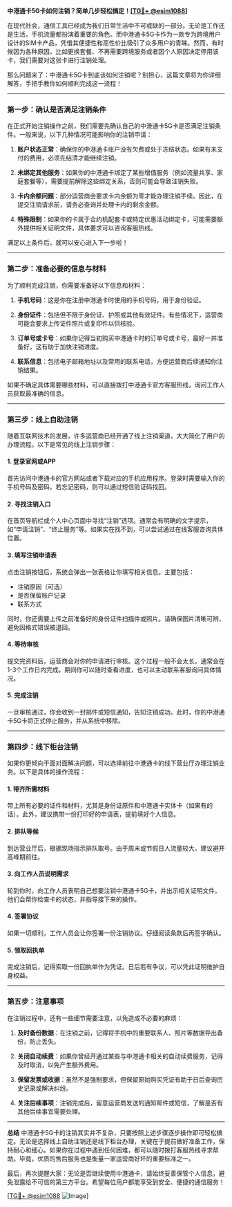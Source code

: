 **中港通卡5G卡如何注销？简单几步轻松搞定！[[TG💪+ @esim1088](https://t.me/s/esim1088)]**

在现代社会，通信工具已经成为我们日常生活中不可或缺的一部分。无论是工作还是生活，手机流量都扮演着重要的角色。而中港通卡5G卡作为一款专为跨境用户设计的SIM卡产品，凭借其便捷性和高性价比吸引了众多用户的青睐。然而，有时候因为各种原因，比如更换套餐、不再需要跨境服务或者因个人原因决定停用该卡，我们需要对这张卡进行注销处理。

那么问题来了：中港通卡5G卡到底该如何注销呢？别担心，这篇文章将为你详细解答，手把手教你如何顺利完成这一流程！

---

### **第一步：确认是否满足注销条件**
在正式开始注销操作之前，我们需要先确认自己的中港通卡5G卡是否满足注销条件。一般来说，以下几种情况可能影响你的注销申请：

1. **账户状态正常**：确保你的中港通卡账户没有欠费或处于冻结状态。如果有未支付的费用，必须先结清才能继续注销。
   
2. **未绑定其他服务**：如果你的中港通卡绑定了某些增值服务（例如流量共享、家庭套餐等），需要提前解除这些绑定关系，否则可能会导致注销失败。

3. **卡内余额问题**：部分运营商会要求卡内余额为零才能办理注销手续。因此，在提交注销请求前，请务必查询并处理卡内的剩余金额。

4. **特殊限制**：如果你的卡属于合约机配套卡或特定优惠活动绑定卡，可能需要额外提供相关证明文件，具体要求可以咨询客服热线。

满足以上条件后，就可以安心进入下一步啦！

---

### **第二步：准备必要的信息与材料**
为了顺利完成注销，你需要准备好以下信息和材料：

1. **手机号码**：这是你在注册中港通卡时使用的手机号码，用于身份验证。
   
2. **身份证件**：包括但不限于身份证、护照或其他有效证件。有些情况下，运营商可能会要求上传证件照片或复印件以供核验。

3. **订单号或卡号**：如果你记得当初购买中港通卡时的订单号或卡号，最好一并准备好，这有助于加快注销进度。

4. **联系信息**：包括电子邮箱地址以及常用的联系电话，方便运营商后续通知你注销结果。

如果不确定具体需要哪些材料，可以直接拨打中港通卡官方客服热线，询问工作人员获取最准确的信息。

---

### **第三步：线上自助注销**
随着互联网技术的发展，许多运营商已经开通了线上注销渠道，大大简化了用户的办理流程。以下是常见的线上注销步骤：

#### **1. 登录官网或APP**
首先访问中港通卡的官方网站或者下载对应的手机应用程序。登录时需要输入你的手机号码及密码，若忘记密码，则可以通过短信验证码找回。

#### **2. 寻找注销入口**
在首页导航栏或个人中心页面中寻找“注销”选项。通常会有明确的文字提示，如“申请注销”、“终止服务”等。如果实在找不到，可以尝试通过在线客服咨询具体位置。

#### **3. 填写注销申请表**
点击注销按钮后，系统会弹出一张表格让你填写相关信息。主要包括：
- 注销原因（可选）
- 是否保留账户记录
- 联系方式

同时，你还需要上传之前准备好的身份证件扫描件或照片。请确保图片清晰可辨，避免因格式错误被退回。

#### **4. 等待审核**
提交完资料后，运营商会对你的申请进行审核。这个过程一般不会太长，通常会在1-3个工作日内完成。期间你可以随时查看进度，也可以主动联系客服询问具体情况。

#### **5. 完成注销**
一旦审核通过，你会收到一封邮件或短信通知，告知注销成功。此时，你的中港通卡5G卡将正式停止服务，并从系统中移除。

---

### **第四步：线下柜台注销**
如果你更倾向于面对面解决问题，可以选择前往中港通卡的线下营业厅办理注销业务。以下是具体的操作流程：

#### **1. 带齐所需材料**
带上所有必要的证件和材料，尤其是身份证原件和中港通卡实体卡（如果有的话）。此外，建议携带一份打印好的申请表，提前填好个人信息。

#### **2. 排队等候**
到达营业厅后，根据现场指示排队取号。由于周末或节假日人流量较大，建议避开高峰期前往。

#### **3. 向工作人员说明需求**
轮到你时，向工作人员表明自己想要注销中港通卡5G卡，并出示相关证明文件。他们会帮你检查卡的状态，并指导接下来的操作。

#### **4. 签署协议**
如果一切顺利，工作人员会让你签署一份注销协议。仔细阅读条款后再签字确认。

#### **5. 领取回执单**
完成注销后，记得索取一份回执单作为凭证。日后若有争议，可以凭此证明维护自身权益。

---

### **第五步：注意事项**
在注销过程中，还有一些细节需要注意，以免造成不必要的麻烦：

1. **及时备份数据**：在注销之前，记得将手机中的重要联系人、照片等数据导出备份，防止丢失。

2. **关闭自动续费**：如果你曾经开通过某些与中港通卡相关的自动续费服务，记得及时取消，以免产生额外费用。

3. **保留发票或收据**：虽然不是强制要求，但保留原始购买凭证有助于日后查询历史记录或解决纠纷。

4. **关注后续事项**：注销完成后，留意运营商发送的通知邮件或短信，了解是否有其他后续事宜需要处理。

---

**总结**
中港通卡5G卡的注销其实并不复杂，只要按照上述步骤逐步操作即可轻松搞定。无论是选择线上自助注销还是线下柜台办理，关键在于提前做好准备工作，保持耐心和细心。如果你在过程中遇到任何困难，都可以随时拨打客服热线寻求帮助。毕竟，优质的售后服务也是衡量一家运营商好坏的重要标准之一。

最后，再次提醒大家：无论是否继续使用中港通卡，请始终妥善保管个人信息，避免泄露给不可信的第三方平台。希望每位用户都能享受到安全、便捷的通信服务！

[[TG💪+ @esim1088](https://t.me/s/esim1088) ![Image](https://i.postimg.cc/4NQfJmqS/Snipaste-2025-05-13-00-14-12.png)]